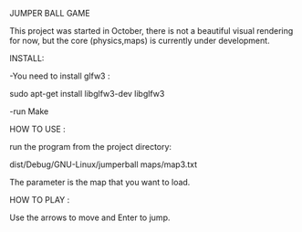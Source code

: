 JUMPER BALL GAME

This project was started in October, there is not a beautiful visual rendering for now, but the core (physics,maps) is currently under development.



INSTALL:

-You need to install glfw3 :
 
sudo apt-get install libglfw3-dev libglfw3

-run Make


HOW TO USE :

run the program from the project directory:

dist/Debug/GNU-Linux/jumperball maps/map3.txt

The parameter is the map that you want to load.


HOW TO PLAY : 

Use the arrows to move and Enter to jump.


